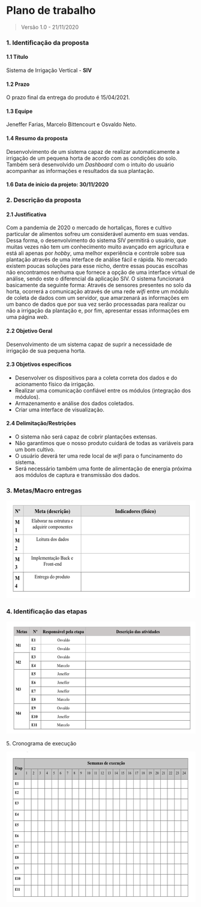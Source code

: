 # Plano de trabalho
> Versão 1.0 - 21/11/2020

### 1. Identificação da proposta
#### 1.1 Título
Sistema de Irrigação Vertical - **SIV**
#### 1.2 Prazo
O prazo final da entrega do produto é 15/04/2021.
#### 1.3 Equipe
Jeneffer Farias, Marcelo Bittencourt e Osvaldo Neto.
#### 1.4 Resumo da proposta
Desenvolvimento de um sistema capaz de realizar automaticamente a irrigação de um pequena horta de 
acordo com as condições do solo. Também será desenvolvido um *Dashboard* com o intuito do usuário 
acompanhar as informações e resultados da sua plantação.
#### 1.6 Data de início da projeto: 30/11/2020

### 2. Descrição da proposta
#### 2.1 Justificativa
Com a pandemia de 2020 o mercado de hortaliças, flores e cultivo particular de alimentos sofreu um 
considerável aumento em suas vendas. Dessa forma, o desenvolvimento do sistema SIV permitirá o usuário,
que muitas vezes não tem um conhecimento muito avançado em agricultura e está ali apenas por *hobby*,
uma melhor experiência e controle sobre sua plantação através de uma interface de análise fácil e rápida.
No mercado existem poucas soluções para esse nicho, dentre essas poucas escolhas não encontramos nenhuma 
que fornece a opção de uma interface virtual de análise, sendo este o diferencial da aplicação SIV.
O sistema funcionará basicamente da seguinte forma: Através de sensores presentes no solo da horta, ocorrerá a
comunicação através de uma rede *wifi* entre um módulo de coleta de dados com um servidor, que amarzenará as informações 
em um banco de dados que por sua vez serão processadas para realizar ou não a irrigação da plantação e, por fim,
apresentar essas informações em uma página *web*.
#### 2.2 Objetivo Geral
Desenvolvimento de um sistema capaz de suprir a necessidade de irrigação de sua pequena horta.
#### 2.3 Objetivos específicos
* Desenvolver os dispositivos para a coleta correta dos dados e do acionamento físico da irrigação.
* Realizar uma comunicação confiável entre os módulos (integração dos módulos).
* Armazenamento e análise dos dados coletados.
* Criar uma interface de visualização.
#### 2.4 Delimitação/Restrições
* O sistema não será capaz de cobrir plantações extensas.
* Não garantimos que o nosso produto cuidará de todas as variáveis para um bom cultivo.
* O usuário deverá ter uma rede local de *wifi* para o funcinamento do sistema.
* Será necessário também uma fonte de alimentação de energia próxima aos módulos de captura e transmissão dos dados.

### 3. Metas/Macro entregas

<p align="center">
  <img src="./img/item3.png" alt="alt text" width="568" height="260">
</p>

### 4. Identificação das etapas

<p align="center">
  <img src="./img/item4.png" alt="alt text" width="566" height="299">
</p

### 5. Cronograma de execução

<p align="center">
  <img src="./img/item5.png" alt="alt text" width="573" height="401">
</p
